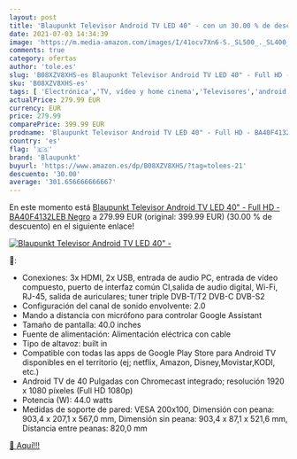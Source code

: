 ```yaml
---
layout: post
title: 'Blaupunkt Televisor Android TV LED 40" - con un 30.00 % de descuento'
date: 2021-07-03 14:34:39
image: 'https://m.media-amazon.com/images/I/41ocv7Xn6-S._SL500_._SL400_.jpg'
comments: true
category: ofertas
author: 'tole.es'
slug: 'B08XZV8XHS-es Blaupunkt Televisor Android TV LED 40" - Full HD -...'
sku: 'B08XZV8XHS-es'
tags: [ 'Electrónica','TV, vídeo y home cinema','Televisores','android','blaupunkt', ]
actualPrice: 279.99 EUR
currency: EUR
price: 279.99
comparePrice: 399.99 EUR
prodname: 'Blaupunkt Televisor Android TV LED 40" - Full HD - BA40F4132LEB  Negro'
country: 'es'
flag: '🇪🇸'
brand: 'Blaupunkt'
buyurl: 'https://www.amazon.es/dp/B08XZV8XHS/?tag=tolees-21'
descuento: '30.00'
average: '301.656666666667'
---
```


En este momento está [Blaupunkt Televisor Android TV LED 40" - Full HD - BA40F4132LEB  Negro](https://www.amazon.es/dp/B08XZV8XHS/?tag=tolees-21) a 279.99 EUR (original: 399.99 EUR) (30.00 %  de descuento) en el siguiente enlace!

[![Blaupunkt Televisor Android TV LED 40" -](https://m.media-amazon.com/images/I/41ocv7Xn6-S._SL500_._SL400_.jpg)](https://www.amazon.es/dp/B08XZV8XHS/?tag=tolees-21)

🔎:

- Conexiones: 3x HDMI, 2x USB, entrada de audio PC, entrada de vídeo compuesto, puerto de interfaz común CI,salida de audio digital, Wi-Fi, RJ-45, salida de auriculares; tuner triple DVB-T/T2 DVB-C DVB-S2
- Configuración del canal de sonido envolvente: 2.0
- Mando a distancia con micrófono para controlar Google Assistant
- Tamaño de pantalla: 40.0 inches
- Fuente de alimentación: Alimentación eléctrica con cable
- Tipo de altavoz: built in
- Compatible con todas las apps de Google Play Store para Android TV disponibles en el territorio (ej; netflix, Amazon, Disney,Movistar,KODI, etc.)
- Android TV de 40 Pulgadas con Chromecast integrado; resolución 1920 x 1080 píxeles (Full HD 1080p)
- Potencia (W): 44.0 watts
- Medidas de soporte de pared: VESA 200x100, Dimensión con peana: 903,4 x 207,1 x 567,0 mm, Dimensión sin peana: 903,4 x 87,1 x 521,6 mm, Distancia entre peanas: 820,0 mm

[🛒 Aquí!!!](https://www.amazon.es/dp/B08XZV8XHS/?tag=tolees-21)
